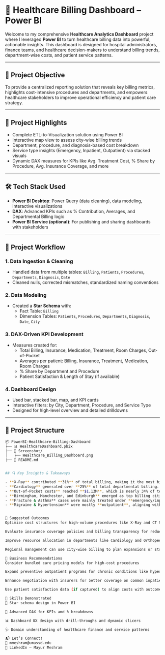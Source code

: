 # 🏥 Healthcare Billing Dashboard – Power BI

Welcome to my comprehensive **Healthcare Analytics Dashboard** project where I leveraged **Power BI** to turn healthcare billing data into powerful, actionable insights. This dashboard is designed for hospital administrators, finance teams, and healthcare decision-makers to understand billing trends, department-wise costs, and patient service patterns.

---

## 🎯 Project Objective

To provide a centralized reporting solution that reveals key billing metrics, highlights cost-intensive procedures and departments, and empowers healthcare stakeholders to improve operational efficiency and patient care strategy.

---

## 🌟 Project Highlights

- Complete ETL-to-Visualization solution using Power BI  
- Interactive map view to assess city-wise billing trends  
- Department, procedure, and diagnosis-based cost breakdown  
- Service type insights (Emergency, Inpatient, Outpatient) via stacked visuals  
- Dynamic DAX measures for KPIs like Avg. Treatment Cost, % Share by Procedure, Avg. Insurance Coverage, and more  

---

## 🛠️ Tech Stack Used

- **Power BI Desktop**: Power Query (data cleaning), data modeling, interactive visualizations  
- **DAX**: Advanced KPIs such as % Contribution, Averages, and Departmental Billing logic  
- **Power BI Service (optional)**: For publishing and sharing dashboards with stakeholders  

---

## 🔄 Project Workflow

### 1. Data Ingestion & Cleaning
- Handled data from multiple tables: `Billing`, `Patients`, `Procedures`, `Departments`, `Diagnosis`, `Date`  
- Cleaned nulls, corrected mismatches, standardized naming conventions  

### 2. Data Modeling
- Created a **Star Schema** with:  
  - Fact Table: `Billing`  
  - Dimension Tables: `Patients`, `Procedures`, `Departments`, `Diagnosis`, `Date`, `City`  

### 3. DAX-Driven KPI Development
- Measures created for:  
  - Total Billing, Insurance, Medication, Treatment, Room Charges, Out-of-Pocket  
  - Averages per patient: Billing, Insurance, Treatment, Medication, Room Charges  
  - % Share by Department and Procedure  
  - Patient Satisfaction & Length of Stay (if available)  

### 4. Dashboard Design
- Used bar, stacked bar, map, and KPI cards  
- Interactive filters: by City, Department, Procedure, and Service Type  
- Designed for high-level overview and detailed drilldowns  

---

## 📁 Project Structure

```bash
📦 PowerBI-Healthcare-Billing-Dashboard
├── 📊 HealthcareDashboard.pbix
├── 📁 Screenshot/
│   ├── Healthcare_Billing_Dashboard.png
├── 📄 README.md


## 🔍 Key Insights & Takeaways

- **X-Ray** contributed **31%** of total billing, making it the most billed procedure. This reflects heavy usage in diagnostics or imaging-based care.
- **Cardiology** generated over **25%** of total departmental billing. High volume or high-cost cardiac procedures may be driving this.
- **Out-of-Pocket costs** reached **$1.13M**, which is nearly 34% of total billing. This indicates potential gaps in insurance coverage or high deductibles.
- **Birmingham, Manchester, and Edinburgh** emerged as top billing cities, suggesting larger hospitals or more critical care centers.
- **Fracture & Asthma** cases were mainly treated under **emergency/inpatient** services, implying acute care demand.
- **Migraine & Hypertension** were mostly **outpatient**, aligning with standard chronic care models.


🚀 Suggested Outcomes
Optimize cost structures for high-volume procedures like X-Ray and CT Scan

Evaluate insurance coverage policies and billing transparency for reducing out-of-pocket burden

Improve resource allocation in departments like Cardiology and Orthopedics

Regional management can use city-wise billing to plan expansions or streamline operations

📌 Business Recommendations
Consider bundled care pricing models for high-cost procedures

Expand preventive outpatient programs for chronic conditions like hypertension

Enhance negotiation with insurers for better coverage on common inpatient treatments

Use patient satisfaction data (if captured) to align costs with outcomes

🧠 Skills Demonstrated
🧩 Star schema design in Power BI

🔢 Advanced DAX for KPIs and % breakdowns

📊 Dashboard UX design with drill-throughs and dynamic slicers

🩺 Domain understanding of healthcare finance and service patterns

📬 Let’s Connect!
📧 mmeshram@umassd.edu
🔗 LinkedIn – Mayur Meshram
